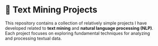 # 📝 Text Mining Projects

This repository contains a collection of relatively simple projects I have developed related to **text mining** and **natural language processing (NLP)**.  
Each project focuses on exploring fundamental techniques for analyzing and processing textual data.
